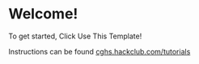 # Welcome!

To get started, Click Use This Template!

Instructions can be found [cghs.hackclub.com/tutorials](https://cghs.hackclub.com/tutorials/3d-club-village)